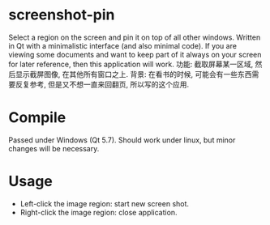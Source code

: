 # screenshot-pin
Select a region on the screen and pin it on top of all other windows.
Written in Qt with a minimalistic interface (and also minimal code).
If you are viewing some documents and want to keep part of it always on your screen for later reference,
then this application will work.
功能: 截取屏幕某一区域, 然后显示截屏图像, 在其他所有窗口之上.
背景: 在看书的时候, 可能会有一些东西需要反复参考, 但是又不想一直来回翻页, 所以写的这个应用.

# Compile
Passed under Windows (Qt 5.7).
Should work under linux, but minor changes will be necessary.

# Usage
- Left-click the image region: start new screen shot.
- Right-click the image region: close application.
